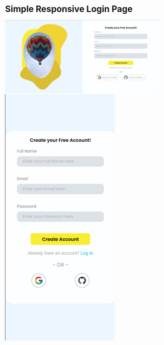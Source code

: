 ﻿# Simple Responsive Login Page

![App Screenshot](./assets/Desktop.png)
![App Screenshot](./assets/Mobile.png)
